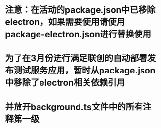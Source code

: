 # 注意：在活动的package.json中已移除electron，如果需要使用请使用package-electron.json进行替换使用
# 为了在3月份进行满足联创的自动部署发布测试服务应用，暂时从package.json中移除了electron相关依赖引用
# 并放开background.ts文件中的所有注释第一级